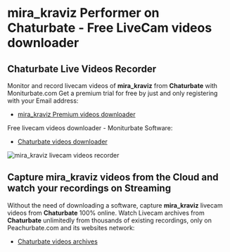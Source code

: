 # mira_kraviz Performer on Chaturbate - Free LiveCam videos downloader

## Chaturbate Live Videos Recorder

Monitor and record livecam videos of **mira_kraviz** from **Chaturbate** with Moniturbate.com
Get a premium trial for free by just and only registering with your Email address:
* [mira_kraviz Premium videos downloader](https://moniturbate.com/request-demo-licence-key.html)

Free livecam videos downloader - Moniturbate Software:
* [Chaturbate videos downloader](https://moniturbate.com/moniturbate-download-software.html)

![mira_kraviz livecam videos recorder](https://peachurnet.com/templates/moniturbate-software.png)


## Capture mira_kraviz videos from the Cloud and watch your recordings on Streaming

Without the need of downloading a software, capture **mira_kraviz** livecam videos from **Chaturbate** 100% online.
Watch Livecam archives from **Chaturbate** unlimitedly from thousands of existing recordings, only on Peachurbate.com and its websites network:
* [Chaturbate videos archives](https://peachurnet.com/)